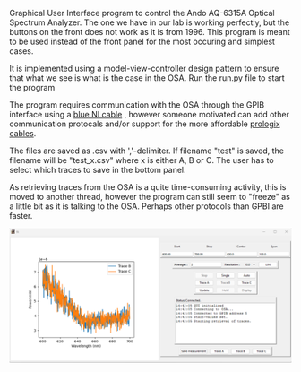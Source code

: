 Graphical User Interface program to control the Ando AQ-6315A Optical Spectrum Analyzer.
The one we have in our lab is working perfectly, but the buttons on the front does not work as it is from 1996. This program is meant to be used instead of the front panel for the most occuring and simplest cases.

It is implemented using a model-view-controller design pattern to ensure that what we see is what is the case in the OSA. 
Run the run.py file to start the program 

The program requires communication with the OSA through the GPIB interface using a [blue NI cable](https://se.farnell.com/productimages/large/en_GB/3621012-40.jpg) , however someone motivated can add other communication protocals and/or support for the more affordable [prologix cables](https://i0.wp.com/prologix.biz/wp-content/uploads/2023/07/Ethernet-front_zoom.jpg?fit=730%2C730&ssl=1). 

The files are saved as .csv with ','-delimiter. If filename "test" is saved, the filename will be "test_x.csv" where x is either A, B or C. The user has to select which traces to save in the bottom panel. 

As retrieving traces from the OSA is a quite time-consuming activity, this is moved to another thread, however the program can still seem to "freeze" as a little bit as it is talking to the OSA. Perhaps other protocols than GPBI are faster.

![example view of the program](/OSA/old_osa/example.png)
